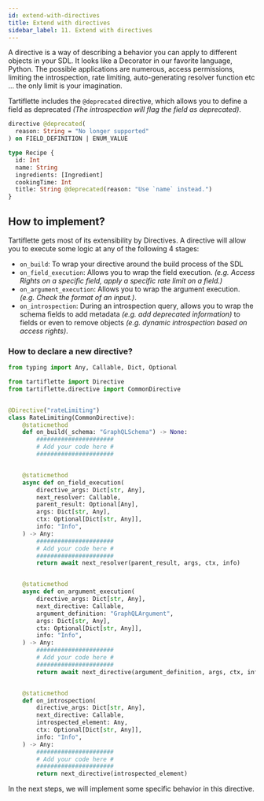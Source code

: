 ```yaml
---
id: extend-with-directives
title: Extend with directives
sidebar_label: 11. Extend with directives
---
```


A directive is a way of describing a behavior you can apply to different objects in your SDL. It looks like a Decorator in our favorite language, Python. The possible applications are numerous, access permissions, limiting the introspection, rate limiting, auto-generating resolver function etc ... the only limit is your imagination.

Tartiflette includes the `@deprecated` directive, which allows you to define a field as deprecated _(The introspection will flag the field as deprecated)_.

```graphql
directive @deprecated(
  reason: String = "No longer supported"
) on FIELD_DEFINITION | ENUM_VALUE

type Recipe {
  id: Int
  name: String
  ingredients: [Ingredient]
  cookingTime: Int
  title: String @deprecated(reason: "Use `name` instead.")
}
```

## How to implement?

Tartiflette gets most of its extensibility by Directives. A directive will allow you to execute some logic at any of the following 4 stages:

* `on_build`: To wrap your directive around the build process of the SDL
* `on_field_execution`: Allows you to wrap the field execution. _(e.g. Access Rights on a specific field, apply a specific rate limit on a field.)_
* `on_argument_execution`: Allows you to wrap the argument execution. _(e.g. Check the format of an input.)_.
* `on_introspection`: During an introspection query, allows you to wrap the schema fields to add metadata _(e.g. add deprecated information)_ to fields or even to remove objects _(e.g. dynamic introspection based on access rights)_.

### How to declare a new directive?

```python
from typing import Any, Callable, Dict, Optional

from tartiflette import Directive
from tartiflette.directive import CommonDirective


@Directive("rateLimiting")
class RateLimiting(CommonDirective):
    @staticmethod
    def on_build(_schema: "GraphQLSchema") -> None:
        ######################
        # Add your code here #
        ######################


    @staticmethod
    async def on_field_execution(
        directive_args: Dict[str, Any],
        next_resolver: Callable,
        parent_result: Optional[Any],
        args: Dict[str, Any],
        ctx: Optional[Dict[str, Any]],
        info: "Info",
    ) -> Any:
        ######################
        # Add your code here #
        ######################
        return await next_resolver(parent_result, args, ctx, info)


    @staticmethod
    async def on_argument_execution(
        directive_args: Dict[str, Any],
        next_directive: Callable,
        argument_definition: "GraphQLArgument",
        args: Dict[str, Any],
        ctx: Optional[Dict[str, Any]],
        info: "Info",
    ) -> Any:
        ######################
        # Add your code here #
        ######################
        return await next_directive(argument_definition, args, ctx, info)


    @staticmethod
    def on_introspection(
        directive_args: Dict[str, Any],
        next_directive: Callable,
        introspected_element: Any,
        ctx: Optional[Dict[str, Any]],
        info: "Info",
    ) -> Any:
        ######################
        # Add your code here #
        ######################
        return next_directive(introspected_element)
```

In the next steps, we will implement some specific behavior in this directive.
